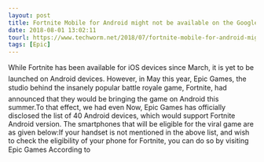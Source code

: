 ```yaml
---
layout: post
title: Fortnite Mobile for Android might not be available on the Google Play Store
date: 2018-08-01 13:02:11
tourl: https://www.techworm.net/2018/07/fortnite-mobile-for-android-might-not-be-available-on-the-google-play-store.html
tags: [Epic]
---
```

While Fortnite has been available for iOS devices since March, it is yet to be launched on Android devices. However, in May this year, Epic Games, the studio behind the insanely popular battle royale game, Fortnite, had announced that they would be bringing the game on Android this summer.To that effect, we had even Now, Epic Games has officially disclosed the list of 40 Android devices, which would support Fortnite Android version. The smartphones that will be eligible for the viral game are as given below:If your handset is not mentioned in the above list, and wish to check the eligibility of your phone for Fortnite, you can do so by visiting Epic Games According to 